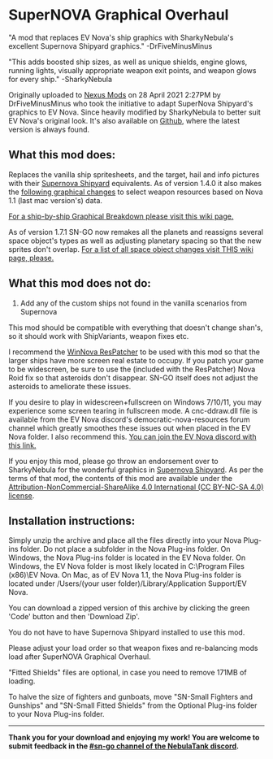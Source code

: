 # SuperNOVA Graphical Overhaul

 "A mod that replaces EV Nova's ship graphics with SharkyNebula's excellent Supernova Shipyard graphics." -DrFiveMinusMinus
 
 "This adds boosted ship sizes, as well as unique shields, engine glows, running lights, visually appropriate weapon exit points, and weapon glows for every ship." -SharkyNebula
 
Originally uploaded to [Nexus Mods](https://www.nexusmods.com/escapevelocitynova/mods/6) on 28 April 2021 2:27PM by DrFiveMinusMinus who took the initiative to adapt SuperNova Shipyard's graphics to EV Nova. Since heavily modified by SharkyNebula to better suit EV Nova's original look. It's also available on [Github](https://github.com/NebulaTank/SuperNOVA-Graphical-Overhaul), where the latest version is always found.

## What this mod does:

Replaces the vanilla ship spritesheets, and the target, hail and info pictures with their [Supernova Shipyard](https://github.com/NebulaTank/Supernova-Shipyard) equivalents. As of version 1.4.0 it also makes the [following graphical changes](https://docs.google.com/document/d/10SVXtlQ6f4yT4DTWk4VLKQYm0NiD95mhGb_7xhvRjZc/edit?usp=sharing) to select weapon resources based on Nova 1.1 (last mac version's) data.
 
[For a ship-by-ship Graphical Breakdown please visit this wiki page.](https://github.com/NebulaTank/Supernova-Shipyard-Wiki/wiki/1-SuperNOVA-Graphical-Overhaul)

As of version 1.7.1 SN-GO now remakes all the planets and reassigns several space object's types as well as adjusting planetary spacing so that the new sprites don't overlap. [For a list of all space object changes visit THIS wiki page, please.](https://github.com/NebulaTank/Supernova-Shipyard-Wiki/wiki/3-Planetary-Reassignment)

## What this mod does not do:

1. Add any of the custom ships not found in the vanilla scenarios from Supernova

This mod should be compatible with everything that doesn't change shan's, so it should work with ShipVariants, weapon fixes etc. 

I recommend the [WinNova ResPatcher](https://drive.google.com/file/d/1wFTaLFMIwIb3a0LK_91gg3H2PoBYgiDe/view?usp=sharing) to be used with this mod so that the larger ships have more screen real estate to occupy. If you patch your game to be widescreen, be sure to use the (included with the ResPatcher) Nova Roid fix so that asteroids don't disappear. SN-GO itself does not adjust the asteroids to ameliorate these issues.

If you desire to play in widescreen+fullscreen on Windows 7/10/11, you may experience some screen tearing in fullscreen mode. A cnc-ddraw.dll file is available from the EV Nova discord's democratic-nova-resources forum channel which greatly smoothes these issues out when placed in the EV Nova folder. I also recommend this. [You can join the EV Nova discord with this link.](https://discord.gg/sDJBUcwFVH)

If you enjoy this mod, please go throw an endorsement over to SharkyNebula for the wonderful graphics in [Supernova Shipyard](https://github.com/NebulaTank/Supernova-Shipyard). As per the terms of that mod, the contents of this mod are available under the [Attribution-NonCommercial-ShareAlike 4.0 International (CC BY-NC-SA 4.0) license](https://creativecommons.org/licenses/by-nc-sa/4.0/).

## Installation instructions:

Simply unzip the archive and place all the files directly into your Nova Plug-ins folder. Do not place a subfolder in the Nova Plug-ins folder. On Windows, the Nova Plug-ins﻿ folder is located in the EV Nova folder.﻿ On Windows, the EV Nova folder is most likely located in C:\Program Files (x86)\EV Nova﻿. On Mac, as of EV Nova 1.1, the Nova Plug-ins﻿ folder is located under /Users/(your user folder)/Library/Application Support/EV Nova.

You can download a zipped version of this archive by clicking the green 'Code' button and then 'Download Zip'.

You do not have to have Supernova Shipyard installed to use this mod.

Please adjust your load order so that weapon fixes and re-balancing mods load after SuperNOVA Graphical Overhaul.

"Fitted Shields" files are optional, in case you need to remove 171MB of loading.

To halve the size of fighters and gunboats, move "SN-Small Fighters and Gunships" and "SN-Small Fitted Shields" from the Optional Plug-ins folder to your Nova Plug-ins folder.


***

**Thank you for your download and enjoying my work! You are welcome to submit feedback in the [#sn-go channel of the NebulaTank discord](https://discord.gg/VaDPKa4QCD).**
